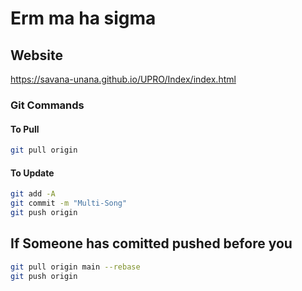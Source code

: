 # Erm ma ha sigma

## Website

<https://savana-unana.github.io/UPRO/Index/index.html>

### Git Commands

#### To Pull

``` bash
git pull origin
```

#### To Update

```bash
git add -A 
git commit -m "Multi-Song"
git push origin 

```

## If Someone has comitted pushed before you

 ``` bash
 git pull origin main --rebase
 git push origin
```
